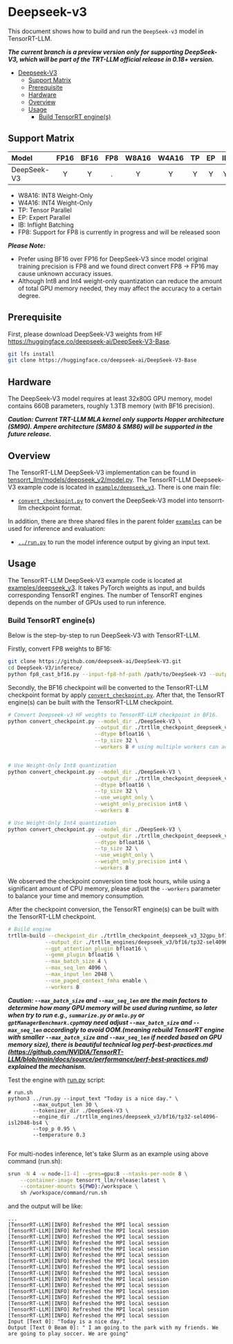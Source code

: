 # Deepseek-v3

This document shows how to build and run the `DeepSeek-v3` model in TensorRT-LLM.


***The current branch is a preview version only for supporting DeepSeek-V3, which will be part of the TRT-LLM official release in 0.18+ version.***


- [Deepseek-V3](#deepseek-v3)
    - [Support Matrix](#support-matrix)
    - [Prerequisite](#prerequisite)
    - [Hardware](#hardware)
    - [Overview](#overview)
    - [Usage](#usage)
        - [Build TensorRT engine(s)](#build-tensorrt-engines)

## Support Matrix

| Model          | FP16  | BF16  |  FP8  | W8A16 | W4A16 | TP  | EP | IB |
| :------------- | :---: | :---: | :---: | :-----: | :-----: | :-----: | :-----: | :-----: | 
| DeepSeek-V3    |   Y   |   Y   |   .   |   Y     |    Y    |    Y    |    Y    |    Y    |


- W8A16: INT8 Weight-Only
- W4A16: INT4 Weight-Only
- TP: Tensor Parallel
- EP: Expert Parallel
- IB: Inflight Batching
- FP8: Support for FP8 is currently in progress and will be released soon

***Please Note:*** 
- Prefer using BF16 over FP16 for DeepSeek-V3 since model original training precision is FP8 and we found direct convert FP8 -> FP16 may cause unknown accuracy issues.
- Although Int8 and Int4 weight-only quantization can reduce the amount of total GPU memory needed, they may affect the accuracy to a certain degree. 


## Prerequisite

First, please download DeepSeek-V3 weights from HF https://huggingface.co/deepseek-ai/DeepSeek-V3-Base.

```bash
git lfs install
git clone https://huggingface.co/deepseek-ai/DeepSeek-V3-Base
```

## Hardware

The DeepSeek-V3 model requires at least 32x80G GPU memory, model contains 660B parameters, roughly 1.3TB memory (with BF16 precision).

***Caution: Current TRT-LLM MLA kernel only supports Hopper architecture (SM90). Ampere architecture (SM80 & SM86) will be supported in the future release.***

## Overview

The TensorRT-LLM DeepSeek-V3 implementation can be found in [tensorrt_llm/models/deepseek_v2/model.py](../../tensorrt_llm/models/deepseek_v2/model.py). The TensorRT-LLM Deepseek-V3 example code is located in [`example/deepseek_v3`](./). There is one main file:

* [`convert_checkpoint.py`](./convert_checkpoint.py) to convert the DeepSeek-V3 model into tensorrt-llm checkpoint format.

In addition, there are three shared files in the parent folder [`examples`](../) can be used for inference and evaluation:

* [`../run.py`](../run.py) to run the model inference output by giving an input text.


## Usage

The TensorRT-LLM DeepSeek-V3 example code is located at [examples/deepseek_v3](./). It takes PyTorch weights as input, and builds corresponding TensorRT engines. The number of TensorRT engines depends on the number of GPUs used to run inference.

### Build TensorRT engine(s)

Below is the step-by-step to run DeepSeek-V3 with TensorRT-LLM.

Firstly, convert FP8 weights to BF16:
```bash
git clone https://github.com/deepseek-ai/DeepSeek-V3.git
cd DeepSeek-V3/inferece/
python fp8_cast_bf16.py --input-fp8-hf-path /path/to/DeepSeek-V3 --output-bf16-hf-path /path/to/deepseek-v3-bf16 
```

Secondly, the BF16 checkpoint will be converted to the TensorRT-LLM checkpoint format by apply [`convert_checkpoint.py`](./convert_checkpoint.py). After that, the TensorRT engine(s) can be built with the TensorRT-LLM checkpoint.

```bash
# Convert Deepseek-v3 HF weights to TensorRT-LLM checkpoint in BF16.
python convert_checkpoint.py --model_dir ./DeepSeek-V3 \
                            --output_dir ./trtllm_checkpoint_deepseek_v3_32gpu_bf16 \
                            --dtype bfloat16 \
                            --tp_size 32 \
                            --workers 8 # using multiple workers can accelerate the conversion process


# Use Weight-Only Int8 quantization
python convert_checkpoint.py --model_dir ./DeepSeek-V3 \
                            --output_dir ./trtllm_checkpoint_deepseek_v3_32gpu_bf16 \
                            --dtype bfloat16 \
                            --tp_size 32 \
                            --use_weight_only \
                            --weight_only_precision int8 \
                            --workers 8

# Use Weight-Only Int4 quantization
python convert_checkpoint.py --model_dir ./DeepSeek-V3 \
                            --output_dir ./trtllm_checkpoint_deepseek_v3_32gpu_bf16 \
                            --dtype bfloat16 \
                            --tp_size 32 \
                            --use_weight_only \
                            --weight_only_precision int4 \
                            --workers 8
```
We observed the checkpoint conversion time took hours, while using a significant amount of CPU memory, please adjust the `--workers` parameter to balance your time and memory consumption.


After the checkpoint conversion, the TensorRT engine(s) can be built with the TensorRT-LLM checkpoint.

```bash
# Build engine
trtllm-build --checkpoint_dir ./trtllm_checkpoint_deepseek_v3_32gpu_bf16 \
            --output_dir ./trtllm_engines/deepseek_v3/bf16/tp32-sel4096-isl2048-bs4 \
            --gpt_attention_plugin bfloat16 \
            --gemm_plugin bfloat16 \
            --max_batch_size 4 \
            --max_seq_len 4096 \
            --max_input_len 2048 \
            --use_paged_context_fmha enable \
            --workers 8
```

***Caution: `--max_batch_size` and `--max_seq_len` are the main factors to determine how many GPU memory will be used during runtime, so later when try to run e.g., `summarize.py` or `mmlu.py` or `gptManagerBenchmark.cpp`may need adjust `--max_batch_size` and `--max_seq_len` accordingly to avoid OOM.(meaning rebuild TensorRT engine with smaller `--max_batch_size` and `--max_seq_len` if needed based on GPU memory size), there is beautiful technical log perf-best-practices.md (https://github.com/NVIDIA/TensorRT-LLM/blob/main/docs/source/performance/perf-best-practices.md) explained the mechanism.***

Test the engine with [run.py](../run.py) script:
```
# run.sh
python3 ../run.py --input_text "Today is a nice day." \
        --max_output_len 30 \
        --tokenizer_dir ./DeepSeek-V3 \
        --engine_dir ./trtllm_engines/deepseek_v3/bf16/tp32-sel4096-isl2048-bs4 \
        --top_p 0.95 \
        --temperature 0.3


```
For multi-nodes inference, let's take Slurm as an example using above command (run.sh):

```bash
srun -N 4 -w node-[1-4] --gres=gpu:8 --ntasks-per-node 8 \
    --container-image tensorrt_llm/release:latest \
    --container-mounts ${PWD}:/workspace \
    sh /workspace/command/run.sh
```

and the output will be like:

```
...
[TensorRT-LLM][INFO] Refreshed the MPI local session
[TensorRT-LLM][INFO] Refreshed the MPI local session
[TensorRT-LLM][INFO] Refreshed the MPI local session
[TensorRT-LLM][INFO] Refreshed the MPI local session
[TensorRT-LLM][INFO] Refreshed the MPI local session
[TensorRT-LLM][INFO] Refreshed the MPI local session
[TensorRT-LLM][INFO] Refreshed the MPI local session
[TensorRT-LLM][INFO] Refreshed the MPI local session
[TensorRT-LLM][INFO] Refreshed the MPI local session
[TensorRT-LLM][INFO] Refreshed the MPI local session
[TensorRT-LLM][INFO] Refreshed the MPI local session
[TensorRT-LLM][INFO] Refreshed the MPI local session
[TensorRT-LLM][INFO] Refreshed the MPI local session
[TensorRT-LLM][INFO] Refreshed the MPI local session
[TensorRT-LLM][INFO] Refreshed the MPI local session
[TensorRT-LLM][INFO] Refreshed the MPI local session
Input [Text 0]: "Today is a nice day."
Output [Text 0 Beam 0]: " I am going to the park with my friends. We are going to play soccer. We are going"
```

